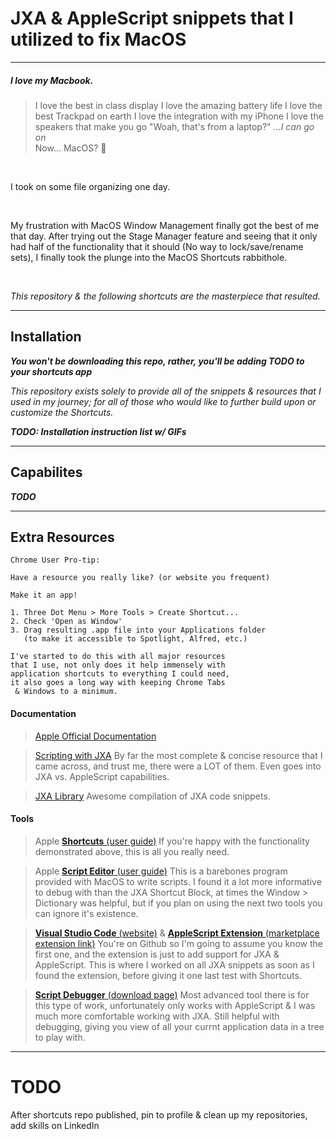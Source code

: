 # JXA & AppleScript snippets that I utilized to fix MacOS

---

##### I *love* my Macbook.

>I love the best in class display
>I love the amazing battery life
>I love the best Trackpad on earth
>I love the integration with my iPhone
>I love the speakers that make you go "Woah, that's from a laptop?"
>*...I can go on*
><br>
>Now... MacOS? 🥲

<br>

I took on some file organizing one day.

<br>

My frustration with MacOS Window Management finally got the best of me that day. After trying out the Stage Manager feature and seeing that it only had half of the functionality that it should (No way to lock/save/rename sets), I finally took the plunge into the MacOS Shortcuts rabbithole.

<br>

*This repository & the following shortcuts are the masterpiece that resulted.*

---

## Installation

***You won't be downloading this repo, rather, you'll be adding TODO to your shortcuts app***

*This repository exists solely to provide all of the snippets & resources that I used in my journey; for all of those who would like to further build upon or customize the Shortcuts.*

***TODO: Installation instruction list w/ GIFs***

---

## Capabilites

***TODO***

---

## Extra Resources

```
Chrome User Pro-tip:

Have a resource you really like? (or website you frequent)

Make it an app!

1. Three Dot Menu > More Tools > Create Shortcut...
2. Check 'Open as Window'
3. Drag resulting .app file into your Applications folder
   (to make it accessible to Spotlight, Alfred, etc.)

I've started to do this with all major resources
that I use, not only does it help immensely with
application shortcuts to everything I could need,
it also goes a long way with keeping Chrome Tabs
 & Windows to a minimum.
```

#### Documentation

>[Apple Official Documentation](https://developer.apple.com/library/archive/documentation/LanguagesUtilities/Conceptual/MacAutomationScriptingGuide/index.html#//apple_ref/doc/uid/TP40016239-CH56-SW1)

>[Scripting with JXA](https://bru6.de/jxa/#structure-of-the-site)
>By far the most complete & concise resource that I came across, and trust me, there were a LOT of them. Even goes into JXA vs. AppleScript capabilities.

>[JXA Library](https://jxa-examples.akjems.com/)
>Awesome compilation of JXA code snippets.

#### Tools

>Apple [**Shortcuts** (user guide)](https://support.apple.com/en-hk/guide/shortcuts-mac/apdf22b0444c/mac)
>If you're happy with the functionality demonstrated above, this is all you really need.

>Apple [**Script Editor** (user guide)](https://support.apple.com/en-hk/guide/script-editor/welcome/mac)
>This is a barebones program provided with MacOS to write scripts. I found it a lot more informative to debug with than the JXA Shortcut Block, at times the Window > Dictionary was helpful, but if you plan on using the next two tools you can ignore it's existence.

>[**Visual Studio Code** (website)](https://code.visualstudio.com/) & [**AppleScript Extension** (marketplace extension link)](https://marketplace.visualstudio.com/items?itemName=idleberg.applescript)
>You're on Github so I'm going to assume you know the first one, and the extension is just to add support for JXA & AppleScript. This is where I worked on all JXA snippets as soon as I found the extension, before giving it one last test with Shortcuts.

>[**Script Debugger** (download page)](https://latenightsw.com/sd8/download/)
>Most advanced tool there is for this type of work, unfortunately only works with AppleScript & I was much more comfortable working with JXA. Still helpful with debugging, giving you view of all your currnt application data in a tree to play with.

---

# TODO

After shortcuts repo published, pin to profile & clean up my repositories, add skills on LinkedIn